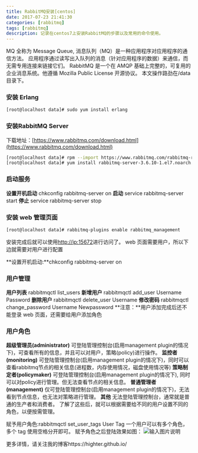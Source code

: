 ```yaml
---
title: RabbitMQ安装[centos]
date: 2017-07-23 21:41:30
categories: [rabbitmq]
tags: [rabbitmq]
description: 记录在centos7上安装RabbitMQ的步骤以及常用的命令使用。
---
```

 MQ 全称为 Message Queue, 消息队列（MQ）是一种应用程序对应用程序的通信方法。 
应用程序通过读写出入队列的消息（针对应用程序的数据）来通信，而无需专用连接来链接它们。 
RabbitMQ 是一个在 AMQP 基础上完整的，可复用的企业消息系统。他遵循 Mozilla Public License 开源协议。 
本文操作路劲在/data目录下。
###  安装 Erlang
```bash
[root@localhost data]# sudo yum install erlang  
```
###  安装RabbitMQ Server
下载地址：[https://www.rabbitmq.com/download.html](https://www.rabbitmq.com/download.html)  
```bash
[root@localhost data]# rpm --import https://www.rabbitmq.com/rabbitmq-release-signing-key.asc
[root@localhost data]# yum install rabbitmq-server-3.6.10-1.el7.noarch.rpm
```
### 启动服务 
**设置开机启动** 
chkconfig rabbitmq-server on 
**启动** 
service rabbitmq-server start 
**停止** 
service rabbitmq-server stop 
### 安装 web 管理页面 
```bash
[root@localhost data]# rabbitmq-plugins enable rabbitmq_management
```
安装完成后就可以使用[http://ip:15672](http://ip:15672)进行访问了。 
web 页面需要用户，所以下边就需要对用户进行配置

**设置开机启动:**chkconfig rabbitmq-server on


### 用户管理 
**用户列表** 
rabbitmqctl  list_users 
**新增用户** 
rabbitmqctl  add_user  Username  Password 
**删除用户** 
rabbitmqctl  delete_user  Username 
**修改密码** 
rabbitmqctl  change_password  Username  Newpassword 
**注意：**用户添加完成后还不能登录 web 页面，还需要给用户添加角色

### 用户角色 
**超级管理员(administrator)** 
可登陆管理控制台(启用management plugin的情况下)，可查看所有的信息，并且可以对用户，策略(policy)进行操作。 
**监控者(monitoring)** 
可登陆管理控制台(启用management plugin的情况下)，同时可以查看rabbitmq节点的相关信息(进程数，内存使用情况，磁盘使用情况等) 
**策略制定者(policymaker)** 
可登陆管理控制台(启用management plugin的情况下), 同时可以对policy进行管理。但无法查看节点的相关信息。 
**普通管理者(management)** 
仅可登陆管理控制台(启用management plugin的情况下)，无法看到节点信息，也无法对策略进行管理。 
**其他** 
无法登陆管理控制台，通常就是普通的生产者和消费者。 了解了这些后，就可以根据需要给不同的用户设置不同的角色，以便按需管理。

赋予用户角色:rabbitmqctl  set_user_tags  User  Tag 
一个用户可以有多个角色，多个 tag 使用空格分开即可。 
赋予角色之后登陆效果如图：
![输入图片说明](https://static.oschina.net/uploads/img/201706/29152316_qDv6.png "在这里输入图片标题") 

更多详情，请关注我的博客https://highter.github.io/ 